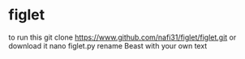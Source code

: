# figlet
to run this git clone https://www.github.com/nafi31/figlet/figlet.git or download it 
nano figlet.py
rename Beast with your own text
